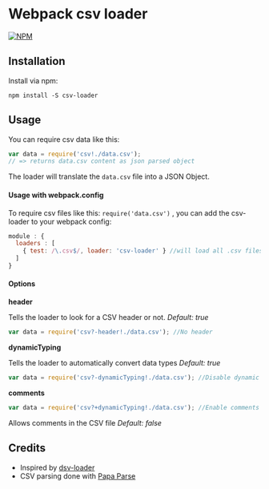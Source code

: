 # Webpack csv loader

[![NPM](https://nodei.co/npm/csv-loader.png)](https://nodei.co/npm/csv-loader/)

## Installation

Install via npm:

```
npm install -S csv-loader
```

## Usage

You can require csv data like this:

``` javascript
var data = require('csv!./data.csv');
// => returns data.csv content as json parsed object
```

The loader will translate the ```data.csv``` file into a JSON Object.

#### Usage with webpack.config

To require csv files like this: ```require('data.csv')``` , you can add the csv-loader to your webpack config:

``` javascript
module : {
  loaders : [
    { test: /\.csv$/, loader: 'csv-loader' } //will load all .csv files with csv-loader by default
  ]
}
```

#### Options

**header**

Tells the loader to look for a CSV header or not. *Default: true*

``` javascript
var data = require('csv?-header!./data.csv'); //No header
```

**dynamicTyping**

Tells the loader to automatically convert data types *Default: true*

``` javascript
var data = require('csv?-dynamicTyping!./data.csv'); //Disable dynamic typing
```

**comments**

``` javascript
var data = require('csv?+dynamicTyping!./data.csv'); //Enable comments
```

Allows comments in the CSV file *Default: false*

## Credits

* Inspired by [dsv-loader](https://github.com/wbkd/dsv-loader)
* CSV parsing done with [Papa Parse](http://papaparse.com/)
